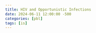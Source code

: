 ```yaml
---
title: HIV and Opportunistic Infections
date: 2024-06-11 12:00:00 -500
categories: [pbl]
tags: [is]
---
```


